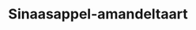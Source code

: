 ---
index: 34
title: Sinaasappel-amandeltaart
product: sinaasappel
book: The cookbook
page: 205
dish: desert
tags:
-
sub:
-
fresh:
  - item:
    quantity:
    unit:
stock:
  - item:
    quantity:
    unit:
basic:
-
directions:
-
info:
source:
    title:
    url: 
---